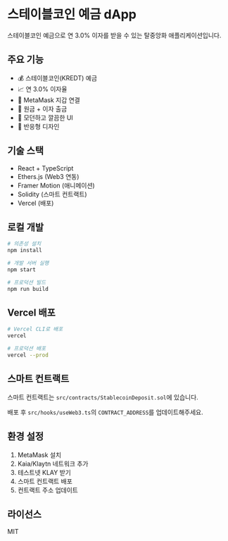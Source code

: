 # 스테이블코인 예금 dApp

스테이블코인 예금으로 연 3.0% 이자를 받을 수 있는 탈중앙화 애플리케이션입니다.

## 주요 기능

- 💰 스테이블코인(KREDT) 예금
- 📈 연 3.0% 이자율
- 🔐 MetaMask 지갑 연결
- 💸 원금 + 이자 출금
- 🎨 모던하고 깔끔한 UI
- 📱 반응형 디자인

## 기술 스택

- React + TypeScript
- Ethers.js (Web3 연동)
- Framer Motion (애니메이션)
- Solidity (스마트 컨트랙트)
- Vercel (배포)

## 로컬 개발

```bash
# 의존성 설치
npm install

# 개발 서버 실행
npm start

# 프로덕션 빌드
npm run build
```

## Vercel 배포

```bash
# Vercel CLI로 배포
vercel

# 프로덕션 배포
vercel --prod
```

## 스마트 컨트랙트

스마트 컨트랙트는 `src/contracts/StablecoinDeposit.sol`에 있습니다.

배포 후 `src/hooks/useWeb3.ts`의 `CONTRACT_ADDRESS`를 업데이트해주세요.

## 환경 설정

1. MetaMask 설치
2. Kaia/Klaytn 네트워크 추가
3. 테스트넷 KLAY 받기
4. 스마트 컨트랙트 배포
5. 컨트랙트 주소 업데이트

## 라이선스

MIT
